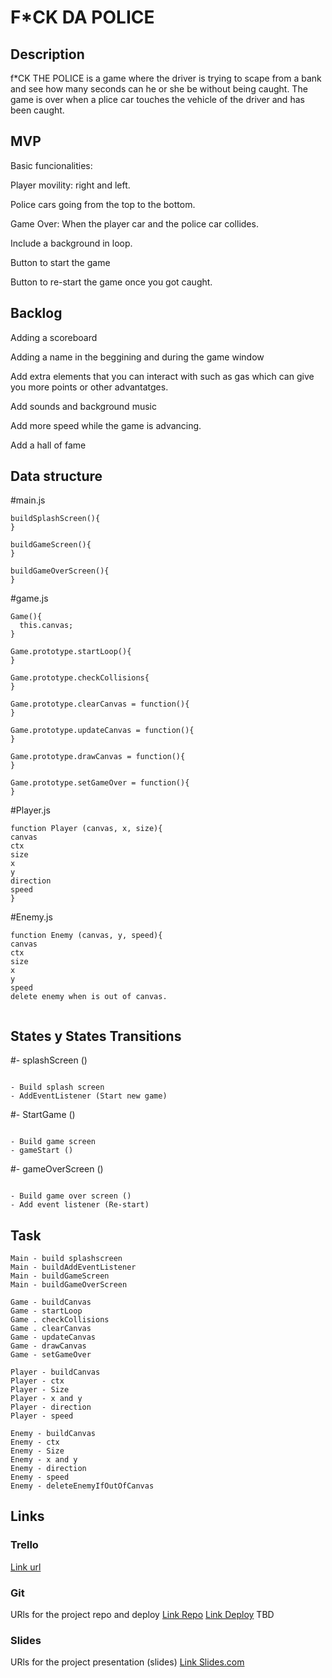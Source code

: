 # F*CK DA POLICE

## Description

f*CK THE POLICE is a game where the driver is trying to scape from a bank and see how many seconds can he or she be without being caught.
The game is over when a plice car touches the vehicle of the driver and has been caught.

## MVP 
Basic funcionalities:

Player movility: right and left.

Police cars going from the top to the bottom.

Game Over: When the player car and the police car collides.

Include a background in loop.

Button to start the game

Button to re-start the game once you got caught.



## Backlog

Adding a scoreboard

Adding a name in the beggining and during the game window

Add extra elements that you can interact with such as gas which can give you more points or other advantatges.

Add sounds and background music

Add more speed while the game is advancing.

Add a hall of fame


## Data structure

#main.js

``` 
buildSplashScreen(){
}

buildGameScreen(){
}

buildGameOverScreen(){
} 
```

#game.js
```
Game(){
  this.canvas;
}

Game.prototype.startLoop(){
}

Game.prototype.checkCollisions{
}

Game.prototype.clearCanvas = function(){
}

Game.prototype.updateCanvas = function(){
}

Game.prototype.drawCanvas = function(){ 
}

Game.prototype.setGameOver = function(){
}
```

#Player.js
```
function Player (canvas, x, size){
canvas
ctx 
size
x
y
direction
speed
}
```

#Enemy.js
```
function Enemy (canvas, y, speed){
canvas
ctx
size
x
y
speed
delete enemy when is out of canvas.


```



## States y States Transitions

#- splashScreen ()
  ```
  
  - Build splash screen
  - AddEventListener (Start new game)
  
  ```
  
 #- StartGame  ()
  ```
  
  - Build game screen
  - gameStart ()
  
  ```
  
  #- gameOverScreen ()
  ```
  
  - Build game over screen ()
  - Add event listener (Re-start)  
  ```
  
## Task

```
Main - build splashscreen
Main - buildAddEventListener
Main - buildGameScreen
Main - buildGameOverScreen

Game - buildCanvas
Game - startLoop
Game . checkCollisions
Game . clearCanvas
Game - updateCanvas
Game - drawCanvas
Game - setGameOver

Player - buildCanvas
Player - ctx
Player - Size
Player - x and y
Player - direction
Player - speed

Enemy - buildCanvas
Enemy - ctx
Enemy - Size
Enemy - x and y
Enemy - direction
Enemy - speed
Enemy - deleteEnemyIfOutOfCanvas
```

## Links


### Trello
[Link url](https://trello.com/b/vezEIR6z/project-1-ironhack)


### Git
URls for the project repo and deploy
[Link Repo](https://github.com/guillemtubert/project1-race)
[Link Deploy](http://github.com) TBD


### Slides
URls for the project presentation (slides)
[Link Slides.com](https://slides.com/guillemtubert/race-to-freedom)
